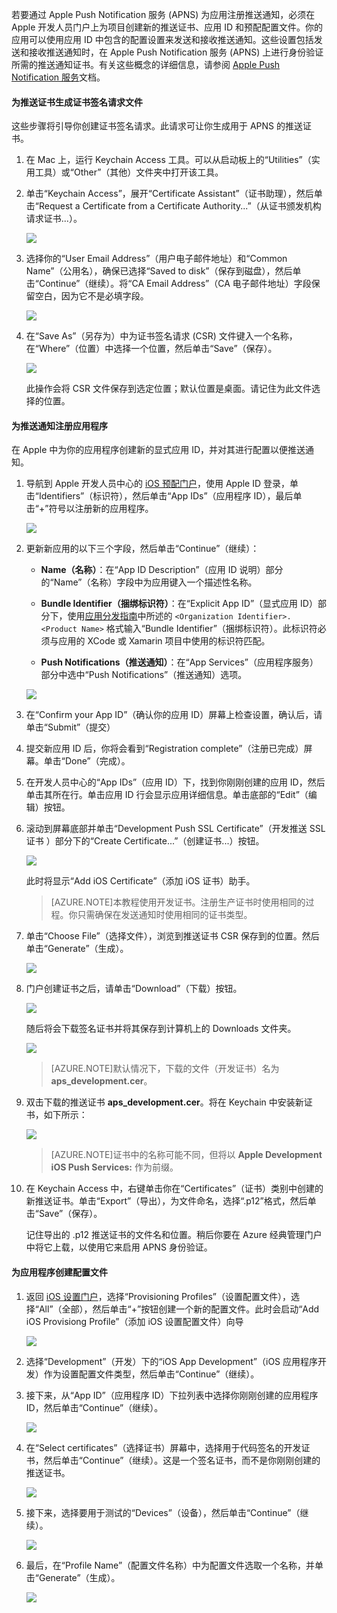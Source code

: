 

若要通过 Apple Push Notification 服务 (APNS) 为应用注册推送通知，必须在 Apple 开发人员门户上为项目创建新的推送证书、应用 ID 和预配配置文件。你的应用可以使用应用 ID 中包含的配置设置来发送和接收推送通知。这些设置包括发送和接收推送通知时，在 Apple Push Notification 服务 (APNS) 上进行身份验证所需的推送通知证书。有关这些概念的详细信息，请参阅 [Apple Push Notification 服务](http://go.microsoft.com/fwlink/p/?LinkId=272584)文档。


#### 为推送证书生成证书签名请求文件

这些步骤将引导你创建证书签名请求。此请求可让你生成用于 APNS 的推送证书。

1. 在 Mac 上，运行 Keychain Access 工具。可以从启动板上的“Utilities”（实用工具）或“Other”（其他）文件夹中打开该工具。

2. 单击“Keychain Access”，展开“Certificate Assistant”（证书助理），然后单击“Request a Certificate from a Certificate Authority...”（从证书颁发机构请求证书...）。

  	![](./media/notification-hubs-xamarin-enable-apple-push-notifications/notification-hubs-request-cert-from-ca.png)

3. 选择你的“User Email Address”（用户电子邮件地址）和“Common Name”（公用名），确保已选择“Saved to disk”（保存到磁盘），然后单击“Continue”（继续）。将“CA Email Address”（CA 电子邮件地址）字段保留空白，因为它不是必填字段。

  	![](./media/notification-hubs-xamarin-enable-apple-push-notifications/notification-hubs-csr-info.png)

4. 在“Save As”（另存为）中为证书签名请求 (CSR) 文件键入一个名称，在“Where”（位置）中选择一个位置，然后单击“Save”（保存）。

  	![](./media/notification-hubs-xamarin-enable-apple-push-notifications/notification-hubs-save-csr.png)

  	此操作会将 CSR 文件保存到选定位置；默认位置是桌面。请记住为此文件选择的位置。


#### 为推送通知注册应用程序

在 Apple 中为你的应用程序创建新的显式应用 ID，并对其进行配置以便推送通知。

1. 导航到 Apple 开发人员中心的 [iOS 预配门户](http://go.microsoft.com/fwlink/p/?LinkId=272456)，使用 Apple ID 登录，单击“Identifiers”（标识符），然后单击“App IDs”（应用程序 ID），最后单击“+”符号以注册新的应用程序。

   	![](./media/notification-hubs-xamarin-enable-apple-push-notifications/notification-hubs-ios-appids.png)

2. 更新新应用的以下三个字段，然后单击“Continue”（继续）：

	* **Name（名称）**：在“App ID Description”（应用 ID 说明）部分的“Name”（名称）字段中为应用键入一个描述性名称。
	
	* **Bundle Identifier（捆绑标识符）**：在“Explicit App ID”（显式应用 ID）部分下，使用[应用分发指南](https://developer.apple.com/library/mac/documentation/IDEs/Conceptual/AppDistributionGuide/ConfiguringYourApp/ConfiguringYourApp.html#//apple_ref/doc/uid/TP40012582-CH28-SW8)中所述的 `<Organization Identifier>.<Product Name>` 格式输入“Bundle Identifier”（捆绑标识符）。此标识符必须与应用的 XCode 或 Xamarin 项目中使用的标识符匹配。
	 
	* **Push Notifications（推送通知）**：在“App Services”（应用程序服务）部分中选中“Push Notifications”（推送通知）选项。

	![](./media/notification-hubs-xamarin-enable-apple-push-notifications/notification-hubs-new-appid-info.png)

3.	在“Confirm your App ID”（确认你的应用 ID）屏幕上检查设置，确认后，请单击“Submit”（提交）

4. 	提交新应用 ID 后，你将会看到“Registration complete”（注册已完成）屏幕。单击“Done”（完成）。

5. 在开发人员中心的“App IDs”（应用 ID）下，找到你刚刚创建的应用 ID，然后单击其所在行。单击应用 ID 行会显示应用详细信息。单击底部的“Edit”（编辑）按钮。

6. 滚动到屏幕底部并单击“Development Push SSL Certificate”（开发推送 SSL 证书 ）部分下的“Create Certificate...”（创建证书...）按钮。

   	![](./media/notification-hubs-xamarin-enable-apple-push-notifications/notification-hubs-appid-create-cert.png)

   	此时将显示“Add iOS Certificate”（添加 iOS 证书）助手。

    > [AZURE.NOTE]本教程使用开发证书。注册生产证书时使用相同的过程。你只需确保在发送通知时使用相同的证书类型。

7. 单击“Choose File”（选择文件），浏览到推送证书 CSR 保存到的位置。然后单击“Generate”（生成）。

  	![](./media/notification-hubs-xamarin-enable-apple-push-notifications/notification-hubs-appid-cert-choose-csr.png)

8. 门户创建证书之后，请单击“Download”（下载）按钮。

  	![](./media/notification-hubs-xamarin-enable-apple-push-notifications/notification-hubs-appid-download-cert.png)

   	随后将会下载签名证书并将其保存到计算机上的 Downloads 文件夹。

  	![](./media/notification-hubs-enable-apple-push-notifications/notification-hubs-cert-downloaded.png)

    > [AZURE.NOTE]默认情况下，下载的文件（开发证书）名为 **aps\_development.cer**。

9. 双击下载的推送证书 **aps\_development.cer**。将在 Keychain 中安装新证书，如下所示：

   	![](./media/notification-hubs-xamarin-enable-apple-push-notifications/notification-hubs-cert-in-keychain.png)

    > [AZURE.NOTE]证书中的名称可能不同，但将以 **Apple Development iOS Push Services:** 作为前缀。

10. 在 Keychain Access 中，右键单击你在“Certificates”（证书）类别中创建的新推送证书。单击“Export”（导出），为文件命名，选择“.p12”格式，然后单击“Save”（保存）。

	记住导出的 .p12 推送证书的文件名和位置。稍后你要在 Azure 经典管理门户中将它上载，以使用它来启用 APNS 身份验证。



#### 为应用程序创建配置文件

1. 返回 <a href="http://go.microsoft.com/fwlink/p/?LinkId=272456" target="_blank">iOS 设置门户</a>，选择“Provisioning Profiles”（设置配置文件），选择“All”（全部），然后单击“+”按钮创建一个新的配置文件。此时会启动“Add iOS Provisiong Profile”（添加 iOS 设置配置文件）向导

   	![](./media/notification-hubs-xamarin-enable-apple-push-notifications/notification-hubs-new-provisioning-profile.png)

2. 选择“Development”（开发）下的“iOS App Development”（iOS 应用程序开发）作为设置配置文件类型，然后单击“Continue”（继续）。


3. 接下来，从“App ID”（应用程序 ID）下拉列表中选择你刚刚创建的应用程序 ID，然后单击“Continue”（继续）。

   	![](./media/notification-hubs-xamarin-enable-apple-push-notifications/notification-hubs-select-appid-for-provisioning.png)


4. 在“Select certificates”（选择证书）屏幕中，选择用于代码签名的开发证书，然后单击“Continue”（继续）。这是一个签名证书，而不是你刚刚创建的推送证书。

   	![](./media/notification-hubs-xamarin-enable-apple-push-notifications/notification-hubs-provisioning-select-cert.png)


5. 接下来，选择要用于测试的“Devices”（设备），然后单击“Continue”（继续）。

   	![](./media/notification-hubs-xamarin-enable-apple-push-notifications/notification-hubs-provisioning-select-devices.png)


6. 最后，在“Profile Name”（配置文件名称）中为配置文件选取一个名称，并单击“Generate”（生成）。

   	![](./media/notification-hubs-xamarin-enable-apple-push-notifications/notification-hubs-provisioning-name-profile.png)

<!---HONumber=Mooncake_0104_2016-->